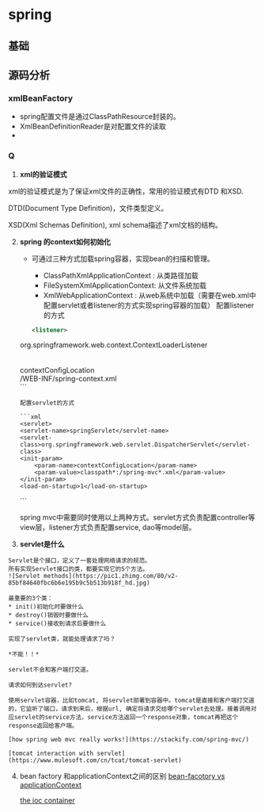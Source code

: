 # spring

## 基础



## 源码分析

### xmlBeanFactory

* spring配置文件是通过ClassPathResource封装的。
* XmlBeanDefinitionReader是对配置文件的读取
* ​



### Q

1.  **xml的验证模式**

   xml的验证模式是为了保证xml文件的正确性，常用的验证模式有DTD 和XSD.

   DTD(Document Type Definition)，文件类型定义。

   XSD(Xml Schemas Definition), xml schema描述了xml文档的结构。

2.  **spring 的context如何初始化**

	*  可通过三种方式加载spring容器，实现bean的扫描和管理。
		- ClassPathXmlApplicationContext : 从类路径加载
		- FileSystemXmlApplicationContext: 从文件系统加载
		- XmlWebApplicationContext : 从web系统中加载（需要在web.xml中配置servlet或者listener的方式实现spring容器的加载）
		配置listener的方式
		
		```xml
		<listener>  
    <listener-class>org.springframework.web.context.ContextLoaderListener</listener-class>  
	</listener>  
	<context-param>  
   	 <param-name>contextConfigLocation</param-name>  
    <param-value>/WEB-INF/spring-context.xml</param-value>  
	</context-param>
		```
		
		配置servlet的方式
		
		```xml
		<servlet>
        <servlet-name>springServlet</servlet-name>
        <servlet-class>org.springframework.web.servlet.DispatcherServlet</servlet-class>
        <init-param>
            <param-name>contextConfigLocation</param-name>
            <param-value>classpath*:/spring-mvc*.xml</param-value>
        </init-param>
        <load-on-startup>1</load-on-startup>
    </servlet>
	```
	
	 spring mvc中需要同时使用以上两种方式。servlet方式负责配置controller等view层，listener方式负责配置service, dao等model层。	
	 
	 
3.   **servlet是什么**
 
	Servlet是个接口，定义了一套处理网络请求的规范。
	所有实现Servlet接口的类，都要实现它的5个方法。
	![Servlet methods](https://pic1.zhimg.com/80/v2-85bf84640fbc6b6e195b9c5b513b918f_hd.jpg)
	
	最重要的3个类：
	* init()初始化时要做什么
	* destroy()销毁时要做什么
	* service()接收到请求后要做什么
	
	实现了servlet类，就能处理请求了吗？
	
	*不能！！*
	
	servlet不会和客户端打交道。
	
	请求如何到达servlet?
	
	使用servlet容器，比如tomcat, 将servlet部署到容器中。tomcat是直接和客户端打交道的，它监听了端口，请求到来后，根据url, 确定将请求交给哪个servlet去处理。接着调用对应servlet的service方法，service方法返回一个response对象，tomcat再把这个response返回给客户端。
	
	[how spring web mvc really works!](https://stackify.com/spring-mvc/)
	
	[tomcat interaction with servlet](https://www.mulesoft.com/cn/tcat/tomcat-servlet)
	
4. bean factory 和applicationContext之间的区别
	[bean-facotory vs applicationContext](https://docs.spring.io/spring/docs/2.5.x/reference/beans.html#context-introduction-ctx-vs-beanfactory)
	
   [the ioc container](https://docs.spring.io/spring/docs/2.5.x/reference/beans.html#context-introduction-ctx-vs-beanfactory)